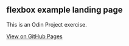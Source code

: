 ## flexbox example landing page
This is an Odin Project exercise.

[View on GitHub Pages](https://birdieee3.github.io/flexbox-example-landingpage/)
